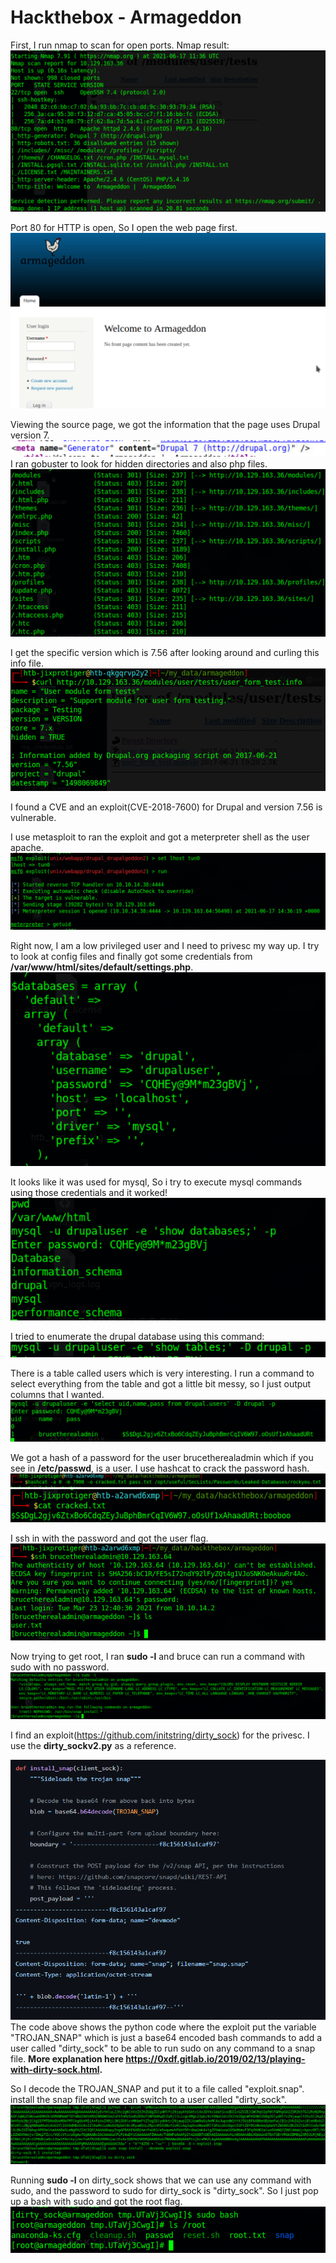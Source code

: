 # Hackthebox - Armageddon

First, I run nmap to scan for open ports.
Nmap result:
![](Armageddon/nmap.png)

Port 80 for HTTP is open, So I open the web page first.
![](Armageddon/webpage.png)

Viewing the source page, we got the information that the page uses Drupal version 7.
![](websource.png)
I ran gobuster to look for hidden directories and also php files.
![](Armageddon/gobuster.png)

I get the specific version which is 7.56 after looking around and curling this info file.
![](curlinfo.png)

I found a CVE and an exploit(CVE-2018-7600) for Drupal and version 7.56 is vulnerable.

I use metasploit to ran the exploit and got a meterpreter shell as the user apache.
![](Armageddon/meterpreter.png)

Right now, I am a low privileged user and I need to privesc my way up. I try to look at config files and finally got some credentials from **/var/www/html/sites/default/settings.php**.
![](mysqlcred.png)

It looks like it was used for mysql, So i try to execute mysql commands using those credentials and it worked!
![](mysqlcommand.png)

I tried to enumerate the drupal database using this command:
![](enumdb.png)

There is a table called users which is very interesting. I run a command to select everything from the table and got a little bit messy, so I just output columns that I wanted.
![](admincred.png)

We got a hash of a password for the user brucetherealadmin which if you see in **/etc/passwd**, is a user. I use hashcat to crack the password hash.
![](Armageddon/hashcat.png)
![](cracked.png)

I ssh in with the password and got the user flag.
![](Armageddon/userflag.png)

Now trying to get root, I ran **sudo -l** and bruce can run a command with sudo with no password.
![](Armageddon/sudo-l.png)

I find an exploit(https://github.com/initstring/dirty_sock) for the privesc. I use the **dirty_sockv2.py** as a reference.

![](snapexploit.png)
The code above shows the python code where the exploit put the variable "TROJAN_SNAP" which is just a base64 encoded bash commands to add a user called "dirty_sock" to be able to run sudo on any command to a snap file. **More explanation here https://0xdf.gitlab.io/2019/02/13/playing-with-dirty-sock.html.**

So I decode the TROJAN_SNAP and put it to a file called "exploit.snap". install the snap file and we can switch to a user called "dirty_sock".
![](snapexploitdone.png)

Running **sudo -l** on dirty_sock shows that we can use any command with sudo, and the password to sudo for dirty_sock is "dirty_sock". So I just pop up a bash with sudo and got the root flag.
![](Armageddon/rooted.png)

